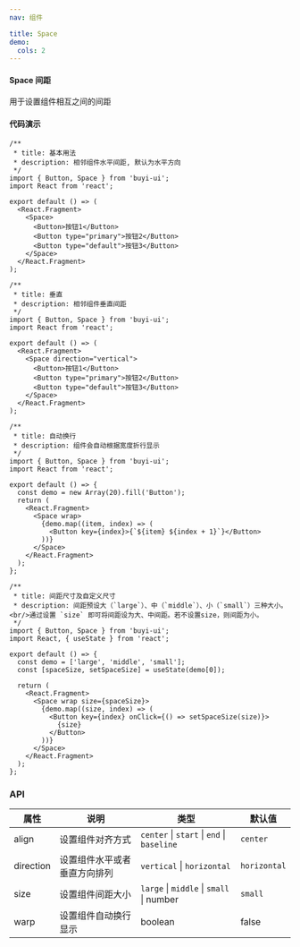```yaml
---
nav: 组件

title: Space
demo:
  cols: 2
---
```


#### Space 间距

用于设置组件相互之间的间距

#### 代码演示

```tsx | demo
/**
 * title: 基本用法
 * description: 相邻组件水平间距, 默认为水平方向
 */
import { Button, Space } from 'buyi-ui';
import React from 'react';

export default () => (
  <React.Fragment>
    <Space>
      <Button>按钮1</Button>
      <Button type="primary">按钮2</Button>
      <Button type="default">按钮3</Button>
    </Space>
  </React.Fragment>
);
```

```tsx | demo
/**
 * title: 垂直
 * description: 相邻组件垂直间距
 */
import { Button, Space } from 'buyi-ui';
import React from 'react';

export default () => (
  <React.Fragment>
    <Space direction="vertical">
      <Button>按钮1</Button>
      <Button type="primary">按钮2</Button>
      <Button type="default">按钮3</Button>
    </Space>
  </React.Fragment>
);
```

```tsx | demo
/**
 * title: 自动换行
 * description: 组件会自动根据宽度折行显示
 */
import { Button, Space } from 'buyi-ui';
import React from 'react';

export default () => {
  const demo = new Array(20).fill('Button');
  return (
    <React.Fragment>
      <Space wrap>
        {demo.map((item, index) => (
          <Button key={index}>{`${item} ${index + 1}`}</Button>
        ))}
      </Space>
    </React.Fragment>
  );
};
```

```tsx | demo
/**
 * title: 间距尺寸及自定义尺寸
 * description: 间距预设大（`large`）、中（`middle`）、小（`small`）三种大小。<br/>通过设置 `size` 即可将间距设为大、中间距。若不设置size，则间距为小。
 */
import { Button, Space } from 'buyi-ui';
import React, { useState } from 'react';

export default () => {
  const demo = ['large', 'middle', 'small'];
  const [spaceSize, setSpaceSize] = useState(demo[0]);

  return (
    <React.Fragment>
      <Space wrap size={spaceSize}>
        {demo.map((size, index) => (
          <Button key={index} onClick={() => setSpaceSize(size)}>
            {size}
          </Button>
        ))}
      </Space>
    </React.Fragment>
  );
};
```

### API

| 属性      | 说明                         | 类型                                       | 默认值       |
| --------- | ---------------------------- | ------------------------------------------ | ------------ |
| align     | 设置组件对齐方式             | `center` \| `start` \| `end` \| `baseline` | `center`     |
| direction | 设置组件水平或者垂直方向排列 | `vertical` \| `horizontal`                 | `horizontal` |
| size      | 设置组件间距大小             | `large` \| `middle` \| `small` \| number   | `small`      |
| warp      | 设置组件自动换行显示         | boolean                                    | false        |
